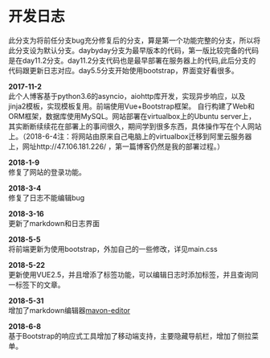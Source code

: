 # 开发日志
此分支为将前任分支bug充分修复后的分支，算是第一个功能完整的分支，所以将此分支设为默认分支。daybyday分支为最早版本的代码，第一版比较完备的代码是在day11.2分支。day11.2分支代码也是最早部署在服务器上的代码,此后分支的代码跟更新日志对应。day5.5分支开始使用bootstrap，界面变好看很多。  

**2017-11-2**  
此个人博客基于python3.6的asyncio，aiohttp库开发，实现异步响应，以及jinja2模板，实现模板复用。前端使用Vue+Bootstrap框架。
自行构建了Web和ORM框架，数据库使用MySQL。网站部署在virtualbox上的Ubuntu server上，其实断断续续花在部署上的事间很久，期间学到很多东西，具体操作写在个人网站上。（2018-6-4注：将网站由原来自己电脑上的virtualbox迁移到阿里云服务器上，网址http://47.106.181.226/ ，第一篇博客仍然是我的部署过程。）
  
**2018-1-9**    
修复了网站的登录功能。

**2018-3-4**  
修复了日志不能编辑bug

**2018-3-16**  
更新了markdown和日志界面

**2018-5-5**  
将前端更新为使用bootstrap，外加自己的一些修改，详见main.css

**2018-5-22**  
更新使用VUE2.5，并且增添了标签功能，可以编辑日志时添加标签，并且查询同一标签下的文章。  

**2018-5-31**  
增加了markdown编辑器[mavon-editor](https://github.com/hinesboy/mavonEditor)

**2018-6-8**  
基于Bootstrap的响应式工具增加了移动端支持，主要隐藏导航栏，增加了侧拉菜单。
